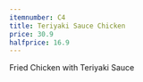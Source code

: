 ```yaml
---
itemnumber: C4
title: Teriyaki Sauce Chicken
price: 30.9
halfprice: 16.9
---
```

Fried Chicken with Teriyaki Sauce